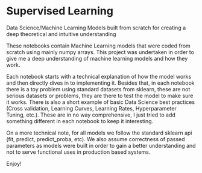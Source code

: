 # Supervised Learning
Data Science/Machine Learning Models built from scratch for creating a deep theoretical and intuitive understanding

These notebooks contain Machine Learning models that were coded from scratch using mainly numpy arrays. This project was undertaken in order to give me a deep understanding of machine learning models and how they work. 

Each notebook starts with a technical explanation of how the model works and then directly dives in to implementing it. Besides that, in each notebook there is a toy problem using standard datasets from sklearn, these are not serious datasets or problems, they are there to test the model to make sure it works. There is also a short example of basic Data Science best practices (Cross validation, Learning Curves, Learning Rates, Hyperparameter Tuning, etc.). These are in no way comprehensive, I just tried to add something different in each notebook to keep it interesting.

On a more technical note, for all models we follow the standard sklearn api (fit, predict, predict_proba, etc). We also assume correctness of passed parameters as models were built in order to gain a better understanding and not to serve functional uses in production based systems. 

Enjoy!
